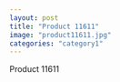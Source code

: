 ```yaml
---
layout: post
title: "Product 11611"
image: "product11611.jpg"
categories: "category1"
---
```

Product 11611
